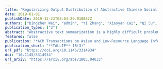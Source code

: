 ```yaml
---
title: "Regularizing Output Distribution of Abstractive Chinese Social Media Text Summarization for Improved Semantic Consistency"
date: 2019-01-01
publishDate: 2019-12-23T08:04:29.918087Z
authors: ["Bingzhen Wei", "admin", "Yi Zhang", "Xiaoyan Cai", "Qi Su", "Xu Sun"]
publication_types: ["2"]
abstract: "Abstractive text summarization is a highly difficult problem, and the sequence-to-sequence model has shown success in improving the performance on the task. However, the generated summaries are often inconsistent with the source content in semantics. In such cases, when generating summaries, the model selects semantically unrelated words with respect to the source content as the most probable output. The problem can be attributed to heuristically constructed training data, where summaries can be unrelated to the source content, thus containing semantically unrelated words and spurious word correspondence. In this article, we propose a regularization approach for the sequence-to-sequence model and make use of what the model has learned to regularize the learning objective to alleviate the effect of the problem. In addition, we propose a practical human evaluation method to address the problem that the existing automatic evaluation method does not evaluate the semantic consistency with the source content properly. Experimental results demonstrate the effectiveness of the proposed approach, which outperforms almost all the existing models. Especially, the proposed approach improves the semantic consistency by 4% in terms of human evaluation."
featured: false
publication: "*ACM Transactions on Asian and Low-Resource Language Information Processing (**TALLIP**)*"
publication_short: "**TALLIP** 18(3)"
url_pdf: "https://doi.org/10.1145/3314934"
doi: "10.1145/3314934"
url_arxiv: "https://arxiv.org/abs/1805.04033"
---
```


